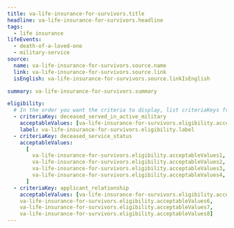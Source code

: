 ```yaml
---
title: va-life-insurance-for-survivors.title
headline: va-life-insurance-for-survivors.headline
tags:
  - life insurance
lifeEvents:
  - death-of-a-loved-one
  - military-service
source:
  name: va-life-insurance-for-survivors.source.name
  link: va-life-insurance-for-survivors.source.link
  isEnglish: va-life-insurance-for-survivors.source.linkIsEnglish

summary: va-life-insurance-for-survivors.summary

eligibility:
  # In the order you want the criteria to display, list criteriaKeys from the csv here, each followed by a comma-separated list of which values indicate eligibility for that criteria. Wrap individual values in quotes if they have inner commas.
  - criteriaKey: deceased_served_in_active_military
    acceptableValues: [va-life-insurance-for-survivors.eligibility.acceptableValues]
    label: va-life-insurance-for-survivors.eligibility.label
  - criteriaKey: deceased_service_status
    acceptableValues:
      [
        va-life-insurance-for-survivors.eligibility.acceptableValues1,
        va-life-insurance-for-survivors.eligibility.acceptableValues2,
        va-life-insurance-for-survivors.eligibility.acceptableValues3,
        va-life-insurance-for-survivors.eligibility.acceptableValues4,
      ]
  - criteriaKey: applicant_relationship
    acceptableValues: [va-life-insurance-for-survivors.eligibility.acceptableValues5, 
    va-life-insurance-for-survivors.eligibility.acceptableValues6, 
    va-life-insurance-for-survivors.eligibility.acceptableValues7, 
    va-life-insurance-for-survivors.eligibility.acceptableValues8]
---
```

